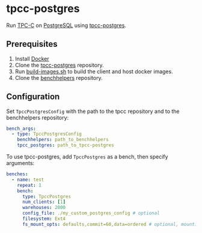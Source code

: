 # tpcc-postgres
Run [TPC-C](https://www.tpc.org/tpcc/default5.asp) on [PostgreSQL](https://www.postgresql.org/) using [tpcc-postgres](https://github.com/ydb-platform/tpcc-postgres).

## Prerequisites
1. Install [Docker](https://www.docker.com/)
2. Clone the [tpcc-postgres](https://github.com/ydb-platform/tpcc-postgres) repository.
3. Run [build-images.sh](build-images.sh) to build the client and host docker images.
4. Clone the [benchhelpers](https://github.com/ydb-platform/benchhelpers/) repository.

## Configuration
Set `TpccPostgresConfig` with the path to the tpcc repository and to the benchhelpers repository:
```yaml
bench_args:
  - type: TpccPostgresConfig
    benchhelpers: path_to_benchhelpers
    tpcc_postgres: path_to_tpcc-postgres
```

To use tpcc-postgres, add `TpccPostgres` as a bench, then specify arguments:
```yaml
benches:
  - name: test
    repeat: 1
    bench:
      type: TpccPostgres
      num_clients: [1]
      warehouses: 2000
      config_file: ./my_custom_postgres_config # optional
      filesystem: Ext4
      fs_mount_opts: defaults,commit=60,data=ordered # optional, mounting options for filesystem
```